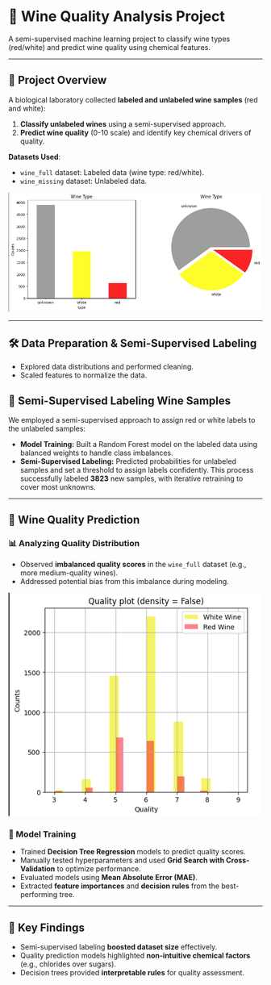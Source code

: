 # 🍷 Wine Quality Analysis Project

A semi-supervised machine learning project to classify wine types (red/white) and predict wine quality using chemical features. 

---

## 📌 Project Overview
A biological laboratory collected **labeled and unlabeled wine samples** (red and white):
1. **Classify unlabeled wines** using a semi-supervised approach.
2. **Predict wine quality** (0-10 scale) and identify key chemical drivers of quality.

**Datasets Used**:
- `wine_full` dataset: Labeled data (wine type: red/white).
- `wine_missing` dataset: Unlabeled data.

![Distribution of labeled vs. unlabeled data](images/label_distribution.png)

---

## 🛠️ Data Preparation & Semi-Supervised Labeling
- Explored data distributions and performed cleaning.
- Scaled features to normalize the data.

## 🍇 Semi-Supervised Labeling Wine Samples
We employed a semi-supervised approach to assign red or white labels to the unlabeled samples:
- **Model Training:** Built a Random Forest model on the labeled data using balanced weights to handle class imbalances.
- **Semi-Supervised Labeling:** Predicted probabilities for unlabeled samples and set a threshold to assign labels confidently. This process successfully labeled **3823** new samples, with iterative retraining to cover most unknowns.

---

## 🍇 Wine Quality Prediction

### 📊 Analyzing Quality Distribution
- Observed **imbalanced quality scores** in the `wine_full` dataset (e.g., more medium-quality wines).
- Addressed potential bias from this imbalance during modeling.

![Quality score distribution](images/wine_quality.png)

### 🌳 Model Training
- Trained **Decision Tree Regression** models to predict quality scores.
- Manually tested hyperparameters and used **Grid Search with Cross-Validation** to optimize performance.
- Evaluated models using **Mean Absolute Error (MAE)**.
- Extracted **feature importances** and **decision rules** from the best-performing tree.

---

## 🔬 Key Findings  
- Semi-supervised labeling **boosted dataset size** effectively.  
- Quality prediction models highlighted **non-intuitive chemical factors** (e.g., chlorides over sugars).  
- Decision trees provided **interpretable rules** for quality assessment. 
